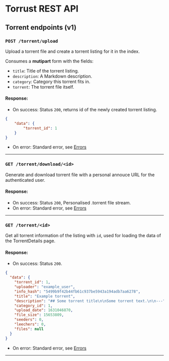 # Torrust REST API

## Torrent endpoints (v1)
### `POST /torrent/upload`
Upload a torrent file and create a torrent listing for it in the index.

Consumes a __mutipart__ form with the fields:
- `title`: Title of the torrent listing.
- `description`: A Markdown description.
- `category`: Category this torrent fits in.
- `torrent`: The torrent file itself.

#### Response:
- On success: Status `200`, returns id of the newly created torrent listing.
```json
{
    "data": {
        "torrent_id": 1
    }
}
```
- On error: Standard error, see [Errors](api.md#errors)

---

### `GET /torrent/download/<id>`
Generate and download torrent file with a personal annouce URL for the authenticated user.

#### Response:
- On success: Status `200`, Personalised .torrent file stream.
- On error: Standard error, see [Errors](api.md#errors)

---

### `GET /torrent/<id>`
Get all torrent information of the listing with `id`, used for loading the data of the TorrentDetails page.

#### Response:
- On success: Status `200`.
```json
{
  "data": {
    "torrent_id": 1,
    "uploader": "example_user",
    "info_hash": "5499b9f42b44fb61c937be5943a194adb7aa6278",
    "title": "Example torrent",
    "description": "## Some torrent title\n\nSome torrent text.\n\n---",
    "category_id": 1,
    "upload_date": 1631046870,
    "file_size": 15653809,
    "seeders": 0,
    "leechers": 0,
    "files": null
  }
}
```
- On error: Standard error, see [Errors](api.md#errors)

---
